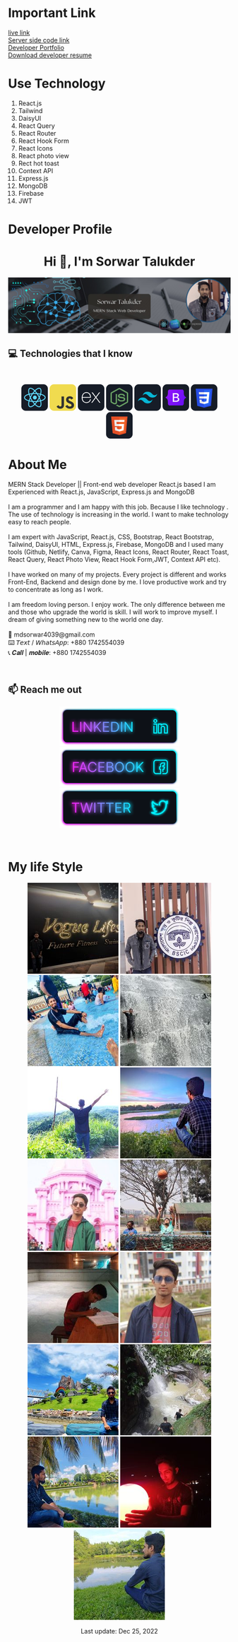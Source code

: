 <!-- important link -->
<h1>Important Link</h1>
<a href="https://genius-car-5f0d8.web.app/">live link</a> 
<br />
<a href="https://github.com/sorwartalukder/genius-car-server">Server side code link</a> 
<br />
<a href="https://sorwar-portfolio.web.app/">Developer Portfolio</a> 
<br />
<a href="https://drive.google.com/file/d/1_P_F6B3k6TGiXZJTBDMcrGuK4G_xPKko/view?usp=share_link">Download developer resume</a>

<!-- use technology -->
<h1>Use Technology</h1>
<ol>
<li>React.js</li>
<li>Tailwind</li>
<li>DaisyUI</li>
<li>React Query</li>
<li>React Router</li>
<li>React Hook Form</li>
<li>React Icons</li>
<li>React photo view</li>
<li>Rect hot toast</li>
<li>Context API</li>
<li>Express.js</li>
<li>MongoDB</li>
<li>Firebase</li>
<li>JWT</li>
</ol>

<!-- developer profile -->
<h1><strong>Developer Profile</strong></h1>

<h1 align="center">Hi 👋, I'm Sorwar Talukder</h1>
<img src='https://github.com/sorwartalukder/sorwar-portfolio/blob/main/src/assets/Images/sorwar-talukder-cover.jpeg' alt="Sorwar Talukder cover photo">

<!-- skills -->
## :computer: Technologies that I know
<br>
<p align="center">
<img src="https://raw.githubusercontent.com/sorwartalukder/sorwartalukder/main/images/icons/react.png"/>
<img src="https://raw.githubusercontent.com/sorwartalukder/sorwartalukder/main/images/icons/JavaScript.png"/>
<img src="https://raw.githubusercontent.com/sorwartalukder/sorwartalukder/main/images/icons/express.png"/>
<img src="https://raw.githubusercontent.com/sorwartalukder/sorwartalukder/main/images/icons/node.png"/>
<img src="https://raw.githubusercontent.com/sorwartalukder/sorwartalukder/main/images/icons/tailwind.png"/>
<img src="https://raw.githubusercontent.com/sorwartalukder/sorwartalukder/main/images/icons/Bootsrap.png"/>
<img src="https://raw.githubusercontent.com/sorwartalukder/sorwartalukder/main/images/icons/css.png"/>
<img src="https://raw.githubusercontent.com/sorwartalukder/sorwartalukder/main/images/icons/HTML.png"/>
</p>

<!-- about -->
<h1>About Me</h1>
<p>MERN Stack Developer || Front-end web developer React.js based
I am Experienced with React.js, JavaScript, Express.js and MongoDB
<br />
<br />
I am a programmer and I am happy with this job. Because I like technology . The use of technology is increasing in the world. I want to make technology easy to reach people.
<br />
<br />
I am expert with JavaScript, React.js, CSS, Bootstrap, React Bootstrap, Tailwind, DaisyUI, HTML, Express.js, Firebase, MongoDB and I used many tools (Github, Netlify, Canva, Figma, React Icons, React Router, React Toast, React Query, React Photo View, React Hook Form,JWT, Context API etc).
<br />
<br />
I have worked on many of my projects. Every project is different and works Front-End, Backend and design done by me. I love productive work and try to concentrate as long as I work.
<br />
<br />
I am freedom loving person. I enjoy work. The only difference between me and those who upgrade the world is skill. I will work to improve myself. I dream of giving something new to the world one day.
<br />
<br />
📧 mdsorwar4039@gmail.com <br />
⌨️ 𝘛𝘦𝘹𝘵 / 𝘞𝘩𝘢𝘵𝘴𝘈𝘱𝘱: +880 1742554039 <br />
📞 𝑪𝒂𝒍𝒍 | 𝒎𝒐𝒃𝒊𝒍𝒆: +880 1742554039
</p>
<br />


<!-- Reach out -->

## :mailbox: Reach me out

<p align="center">
    <!-- linkedIN -->
    <a target="_blank" href="https://www.linkedin.com/in/sorwar-talukder/">
    <img src='https://raw.githubusercontent.com/sorwartalukder/sorwar-portfolio/main/src/assets/Images/Linkedin.png'>
    </a>
    <!-- facebook -->
    <a target="_blank" href="https://www.facebook.com/sorwartalukderr">
    <img src='https://raw.githubusercontent.com/sorwartalukder/sorwar-portfolio/main/src/assets/Images/Facebook.png'>
    </a>
    <!-- twitter -->
    <a target="_blank" href="https://twitter.com/sorwar_talukder">
    <img src='https://raw.githubusercontent.com/sorwartalukder/sorwar-portfolio/main/src/assets/Images/Twitter.png'>
    </a>
</p>
<br />

<!-- developer life Style -->
<h1>My life Style</h1>
<p align="center">
<!-- 1 -->
<img src="https://github.com/sorwartalukder/sorwar-portfolio/blob/main/src/assets/life-style/sorwar-talukder-1.jpg"/>
<!-- 2 -->
<img src="https://github.com/sorwartalukder/sorwar-portfolio/blob/main/src/assets/life-style/sorwar-talukder-2.jpg"/>
<!-- 3 -->
<img src="https://github.com/sorwartalukder/sorwar-portfolio/blob/main/src/assets/life-style/sorwar-talukder-3.jpg"/>
<!-- 4 -->
<img src="https://github.com/sorwartalukder/sorwar-portfolio/blob/main/src/assets/life-style/sorwar-talukder-4.jpg"/>
<!-- 5 -->
<img src="https://github.com/sorwartalukder/sorwar-portfolio/blob/main/src/assets/life-style/sorwar-talukder-5.jpg"/>
<!-- 6 -->
<img src="https://github.com/sorwartalukder/sorwar-portfolio/blob/main/src/assets/life-style/sorwar-talukder-6.jpg"/>
<!-- 7 -->
<img src="https://github.com/sorwartalukder/sorwar-portfolio/blob/main/src/assets/life-style/sorwar-talukder-7.jpg"/>
<!-- 8 -->
<img src="https://github.com/sorwartalukder/sorwar-portfolio/blob/main/src/assets/life-style/sorwar-talukder-8.jpg"/>
<!-- 9 -->
<img src="https://github.com/sorwartalukder/sorwar-portfolio/blob/main/src/assets/life-style/sorwar-talukder-9.jpg"/>
<!-- 10 -->
<img src="https://github.com/sorwartalukder/sorwar-portfolio/blob/main/src/assets/life-style/sorwar-talukder-10.jpg"/>
<!-- 11 -->
<img src="https://github.com/sorwartalukder/sorwar-portfolio/blob/main/src/assets/life-style/sorwar-talukder-11.jpg"/>
<!-- 12 -->
<img src="https://github.com/sorwartalukder/sorwar-portfolio/blob/main/src/assets/life-style/sorwar-talukder-12.jpg"/>
<!-- 13 -->
<img src="https://github.com/sorwartalukder/sorwar-portfolio/blob/main/src/assets/life-style/sorwar-talukder-13.jpg"/>
<!-- 14 -->
<img src="https://github.com/sorwartalukder/sorwar-portfolio/blob/main/src/assets/life-style/sorwar-talukder-14.jpg"/>
<!-- 15 -->
<img src="https://github.com/sorwartalukder/sorwar-portfolio/blob/main/src/assets/life-style/sorwar-talukder-15.jpg"/>
</p>
<p align="center"> Last update: Dec 25, 2022</p>

